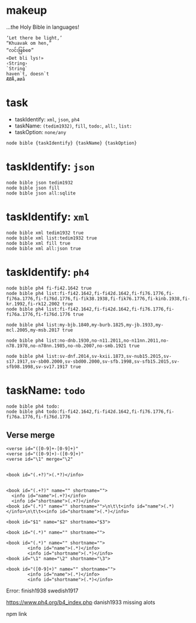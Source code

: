 # makeup

...the Holy Bible in languages!

```
‘Let there be light,’
“Khuavak om hen,”
“လင်းဖြစ်စေ”
«Det bli lys!»
‹String›
`String`
haven`t, doesn`t
ÆØÅ,æøå
```

# task

- taskIdentify: `xml`, `json`, `ph4`
- taskName: `(tedim1932)`, `fill`, `todo:`, `all:`, `list:`
- taskOption: `none/any`

```
node bible {taskIdentify} {taskName} {taskOption}
```

# taskIdentify: `json`

```shell
node bible json tedim1932
node bible json fill
node bible json all:sqlite
```

# taskIdentify: `xml`

```shell
node bible xml tedim1932 true
node bible xml list:tedim1932 true
node bible xml fill true
node bible xml all:json true
```

# taskIdentify: `ph4`

```shell
node bible ph4 fi-fi42.1642 true
node bible ph4 list:fi-fi42.1642,fi-fi42d.1642,fi-fi76.1776,fi-fi76a.1776,fi-fi76d.1776,fi-fik38.1938,fi-fik76.1776,fi-kinb.1938,fi-kr.1992,fi-rk12.2002 true
node bible ph4 list:fi-fi42.1642,fi-fi42d.1642,fi-fi76.1776,fi-fi76a.1776,fi-fi76d.1776 true

node bible ph4 list:my-bjb.1840,my-burb.1825,my-jb.1933,my-mcl.2005,my-msb.2017 true

node bible ph4 list:no-dnb.1930,no-n11.2011,no-n11nn.2011,no-n78.1978,no-n78nn.1985,no-nb.2007,no-smb.1921 true

node bible ph4 list:sv-dnf.2014,sv-kxii.1873,sv-nub15.2015,sv-s17.1917,sv-sb00.2000,sv-sbd00.2000,sv-sfb.1998,sv-sfb15.2015,sv-sfb98.1998,sv-sv17.1917 true
```

# taskName: `todo`

```shell
node bible ph4 todo:
node bible ph4 todo:fi-fi42.1642,fi-fi42d.1642,fi-fi76.1776,fi-fi76a.1776,fi-fi76d.1776
```



## Verse merge
```shell
<verse id="([0-9]+-[0-9]+)"
<verse id="([0-9]+)-([0-9]+)"
<verse id="\1" merge="\2"


<book id="(.+?)">(.*?)</info>


<book id="(.+?)" name="" shortname="">
  <info id="name">(.+?)</info>
  <info id="shortname">(.+?)</info>
<book id="(.*)" name="" shortname="">\n\t\t<info id="name">(.*)</info>\n\t\t<<info id="shortname">(.*)</info>

<book id="$1" name="$2" shortname="$3">

<book id="(.*)" name="" shortname="">

<book id="(.*)" name="" shortname="">
		<info id="name">(.*)</info>
		<info id="shortname">(.*)</info>
<book id="\1" name="\2" shortname="\3">

<book id="([0-9]+)" name="" shortname="">
		<info id="name">(.*)</info>
		<info id="shortname">(.*)</info>

```
Error:
  finish1938
  swedish1917

https://www.ph4.org/b4_index.php
danish1933 missing alots

npm link
